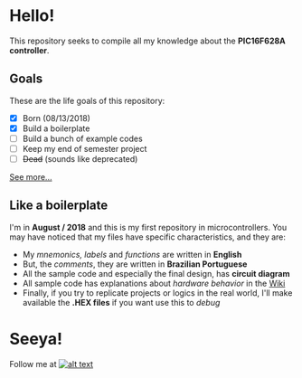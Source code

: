 # Hello!
This repository seeks to compile all my knowledge about the **PIC16F628A controller**.

## Goals
These are the life goals of this repository:
 - [x] Born (08/13/2018)
 - [x] Build a boilerplate
 - [ ] Build a bunch of example codes
 - [ ] Keep my end of semester project
 - [ ] ~~Dead~~ (sounds like deprecated)

[See more...](https://github.com/acmlira/pic16f628a/wiki)

## Like a boilerplate
I'm in **August / 2018** and this is my first repository in microcontrollers. You may have noticed that my files have specific characteristics, and they are:
 - My *mnemonics, labels* and *functions* are written in **English**
 - But, the *comments*, they are written in **Brazilian Portuguese**
 - All the sample code and especially the final design, has **circuit diagram**
 - All sample code has explanations about *hardware behavior* in the [Wiki](https://github.com/acmlira/pic16f628a/wiki)
 - Finally, if you try to replicate projects or logics in the real world, I'll make available the **.HEX files** if you want use this to *debug* 

# Seeya!
Follow me at [![alt text][1.1]][1] 

[1.1]: http://i.imgur.com/wWzX9uB.png 

[1]: http://www.twitter.com/acmIira
